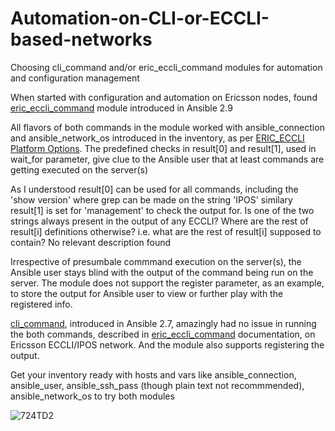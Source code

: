 # Automation-on-CLI-or-ECCLI-based-networks
Choosing cli_command and/or eric_eccli_command modules for automation and configuration management

When started with configuration and automation on Ericsson nodes, found [eric_eccli_command](https://docs.ansible.com/ansible/latest/modules/eric_eccli_command_module.html) module introduced in Ansible 2.9 

All flavors of both commands in the module worked with ansible_connection and ansible_network_os introduced in the inventory, as per [ERIC_ECCLI Platform Options](https://docs.ansible.com/ansible/latest/network/user_guide/platform_eric_eccli.html). The predefined checks in result[0] and result[1], used in wait_for parameter, give clue to the Ansible user that at least commands are getting executed on the server(s)

As I understood result[0] can be used for all commands, including the 'show version' where grep can be made on the string 'IPOS' similary result[1] is set for 'management' to check the output for. Is one of the two strings always present in the output of any ECCLI? Where are the rest of result[i] definitions otherwise? i.e. what are the rest of result[i] supposed to contain? No relevant description found 

Irrespective of presumbale commmand execution on the server(s), the Ansible user stays blind with the output of the command being run on the server. The module does not support the register parameter, as an example, to store the output for Ansible user to view or further play with the registered info.

[cli_command](https://docs.ansible.com/ansible/latest/modules/cli_command_module.html), introduced in Ansible 2.7, amazingly had no issue in running the both commands, described in [eric_eccli_command](https://docs.ansible.com/ansible/latest/modules/eric_eccli_command_module.html) documentation, on Ericsson ECCLI/IPOS network. And the module also supports registering the output.

Get your inventory ready with hosts and vars like ansible_connection, ansible_user, ansible_ssh_pass (though plain text not recommmended), ansible_network_os to try both modules

![724TD2](https://user-images.githubusercontent.com/47313728/88474627-6244ed00-cedd-11ea-9e6d-591317056991.png)

